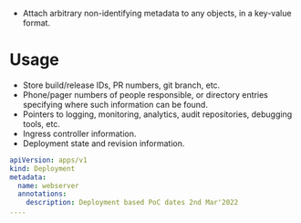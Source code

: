 - Attach arbitrary non-identifying metadata to any objects, in a key-value format.
# Usage
- Store build/release IDs, PR numbers, git branch, etc.
- Phone/pager numbers of people responsible, or directory entries specifying where such information can be found.
- Pointers to logging, monitoring, analytics, audit repositories, debugging tools, etc.
- Ingress controller information.
- Deployment state and revision information.
```YAML
apiVersion: apps/v1  
kind: Deployment  
metadata:  
  name: webserver  
  annotations:  
    description: Deployment based PoC dates 2nd Mar'2022  
....
```